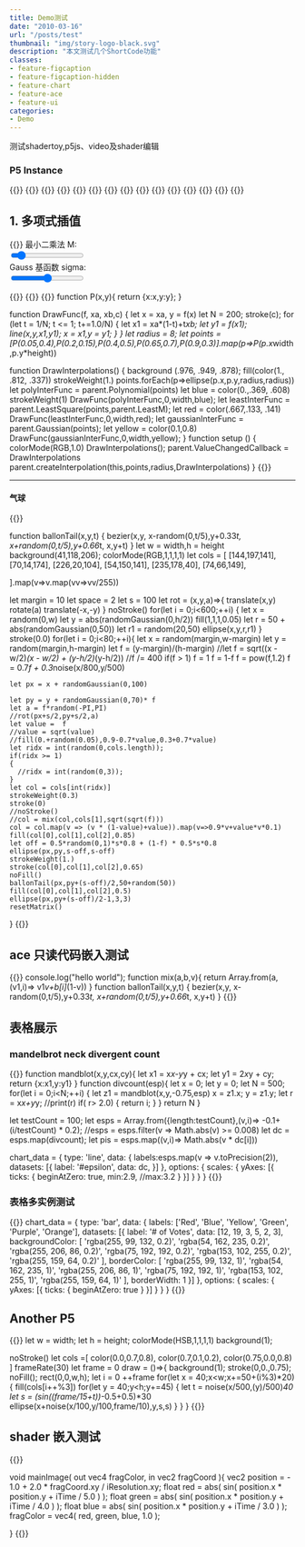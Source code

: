 ```yaml
---
title: Demo测试
date: "2010-03-16"
url: "/posts/test"
thumbnail: "img/story-logo-black.svg"
description: "本文测试几个ShortCode功能"
classes:
- feature-figcaption
- feature-figcaption-hidden
- feature-chart
- feature-ace
- feature-ui
categories:
- Demo
---
```

测试shadertoy,p5js、video及shader编辑
<!--more-->

  
### P5 Instance


{{<row>}}
{{<col width= 0.4 >}}
{{<sliderbar id=test1 width=0.9 title=sigma >}}
{{</col>}}
{{<col width= 0.4 >}}
{{<sliderbar id=test2 width=0.7 >}}
{{<sliderbar id=test2 width=0.7 >}}
{{</col>}}
{{<col width= 0.2 >}}
{{<checkbox id=abcd >}}
{{<checkbox id=tg2dd >}}
{{<checkbox id=tjjd2 >}}
  {{<checkbox id=tjjd2 >}}
{{</col>}}
{{</row>}}
## 1. 多项式插值
{{<rawhtml>}}
  最小二乘法 M:<span id="demo"></span><br>
  <input type="range" min="0" max="100" value="10" class="slider" id="myRange"><br>
   Gauss 基函数 sigma:<span id="sigmaValue"></span><br>
     <input type="range" min="0" max="100" value="50" class="slider" id="sigmaRange"><br>
  
<script type="text/javascript" >
function mix(a,b,f){
  return a*f+(1-f)*b;
}  
var slider = document.getElementById("myRange");
var output = document.getElementById("demo");
run_interpolation = null
LeastM = 5

ValueChangedCallback = null
let onSlideInput = function() {
  
  let m = Math.round((slider.value)/100.0 *8 + 2);
  output.innerHTML = m;
  if(m != LeastM){
    LeastM = m
    if(ValueChangedCallback !== null)
      ValueChangedCallback()
  }

}
slider.oninput = onSlideInput;
onSlideInput();

GaussSigma = 1
var sigmaSlider = document.getElementById("sigmaRange");
var sigmaOutput = document.getElementById("sigmaValue");
let onSigmaSlideInput = function(){
    let s = Math.round((sigmaSlider.value)/100.0 *29 + 1);
    sigmaOutput.innerHTML = s
    if(s != GaussSigma)
    {
      GaussSigma = s
      if(ValueChangedCallback != null)
        ValueChangedCallback()
    }
}
sigmaSlider.oninput = onSigmaSlideInput
onSigmaSlideInput()

function GaussianElimination(matrix)
{
    let N = matrix.length;
    if (N != matrix[0].length - 1)
        return
    for (let row = 0; row < N - 1; ++row)
    {
        //step0 find maxrow and swap
        let maxE = matrix[row][row];
        let maxIdx = row;
        for (let i = row + 1; i < N; ++i)
        {
            if (maxE < matrix[i][row])
            {
                maxE = matrix[i][row];
                maxIdx = i;
            }
        }

        //0.1 swap
        if (maxIdx != row)
        {
          let t = matrix[maxIdx];
          matrix[maxIdx] = matrix[row]
          matrix[row] = t; 
        }
        if (Math.abs(matrix[row][row]) < 0.001)
        {
          return;
        }
        //elimination cols below row
        for (let i = row + 1; i < N; ++i)
        {
            let ef = -matrix[i][row] / matrix[row][row];
            for (let j = row; j < N + 1; ++j)
            {
                matrix[i][j] += ef * matrix[row][j];
            }
        }
    }
    //elimination cols up row
    for (let row = N - 1; row >= 0; --row)
    {
        matrix[row][N] = matrix[row][N] / matrix[row][row];
        matrix[row][row] = 1.0;
        for (let j = row - 1; j >= 0; --j)
        {
            //
            matrix[j][N] -= matrix[row][N] * matrix[j][row];
            matrix[j][row] = 0;
        }
    }
}

function Polynomial(points)
{
    if (points == null || points.length <= 1) //点必须大于1
    {
        return null;
    }
    let n = points.length;
    let matrix = Array.from({length:n});
    for (let i = 0; i < n; ++i)
    {
        matrix[i] = Array.from({length:n});
        matrix[i][0] = 1;//常数项
        for (let j = 1; j < n; ++j)//a0+a1x+a2x^2
        {
            matrix[i][j] = matrix[i][j - 1] * points[i].x;
        }
        matrix[i][n] = points[i].y; 
    }
    GaussianElimination(matrix);
    return x => {
        let y = matrix[0][n];
        let dx = x;
        for (let i = 1; i < n; ++i)
        {
            y += matrix[i][n] * dx;
            dx *= x;
        }
        return y;
    }
}
let add = (a,b) => a+b
//f(x) = a0+a1x+a2x^2...+amx^m
function LeastSquare(points,m)
{
  m = Math.min(points.length-1,m)
  let matrix = Array.from({length:m+1})
  for (let j = 0; j <= m; j++) {
    matrix[j]=Array.from({length:m+2})
    for (let i = 0; i <=m; i++) {
      matrix[j][i] = points.map(p=>p.x**i * p.x**j).reduce(add)
    }
    matrix[j][m+1] = points.map(p=>p.y * p.x**j).reduce(add)
  }
  GaussianElimination(matrix);
  return x => {
        let y = matrix[0][m+1];
        let dx = x;
        for (let i = 1; i <= m; ++i)
        {
            y += matrix[i][m+1] * dx;
            dx *= x;
        }
        return y;
    }
}
function G(points,x,i){
  let dx = x-points[i].x;
  return Math.exp(-0.5*dx*dx/(GaussSigma*GaussSigma))
}
function Gaussian(points)
{
    if (points == null || points.length <= 1) //点必须大于1
    {
        return null;
    }
    let n = points.length;
    let matrix = Array.from({length:n});
    for (let i = 0; i < n; ++i)
    {
        matrix[i] = Array.from({length:n});
        matrix[i][0] = 1;//常数项
        for (let j = 1; j < n; ++j)
        {
            matrix[i][j] = G(points,points[i].x,j);

        }
        matrix[i][n] = points[i].y; 
    }
    GaussianElimination(matrix);

    return x => {
        let y = matrix[0][n];
        for (let i = 1; i < n; ++i)
        {
            y += matrix[i][n] * G(points,x,i);
        }
        return y;
    }
}
</script>
{{</rawhtml>}}
{{<jsfile src=/js/posts/interpolation.js >}}
{{<p5js id=interpolation height=420 >}}
function P(x,y){
  return {x:x,y:y};
}

function DrawFunc(f, xa, xb,c)
{
    let x = xa, y = f(x)
    let N = 200;
    stroke(c);
    for (let t = 1/N; t <= 1; t+=1.0/N)
    {
        let x1 = xa*(1-t)+t*xb;
        let y1 = f(x1);       
        line(x,y,x1,y1);
        x = x1,y = y1;
    }
}
let radius = 8;
let points = [P(0.05,0.4),P(0.2,0.15),P(0.4,0.5),P(0.65,0.7),P(0.9,0.3)].map(p=>P(p.x*width,p.y*height))

function DrawInterpolations()
{
  background (.976, .949, .878);
  fill(color(1., .812, .337))
  strokeWeight(1.)
  points.forEach(p=>ellipse(p.x,p.y,radius,radius))
  let polyInterFunc = parent.Polynomial(points)
  let blue = color(0.,.369, .608)
  strokeWeight(1)
  DrawFunc(polyInterFunc,0,width,blue);
  let leastInterFunc = parent.LeastSquare(points,parent.LeastM);
  let red = color(.667,.133, .141)
  DrawFunc(leastInterFunc,0,width,red);
  let gaussianInterFunc = parent.Gaussian(points);
  let yellow = color(0.1,0.8)
  DrawFunc(gaussianInterFunc,0,width,yellow);
} 
function setup () {  
  colorMode(RGB,1.0)
  DrawInterpolations();
  parent.ValueChangedCallback = DrawInterpolations
  parent.createInterpolation(this,points,radius,DrawInterpolations)
}
{{</p5js>}}

---

#### 气球
{{<p5js hideCode=false noSetup=true height=900 code-height=400 >}}

function ballonTail(x,y,t)
{
bezier(x,y,
       x-random(0,t/5),y+0.33*t,
       x+random(0,t/5),y+0.66*t,
       x,y+t)
}
let w = width,h = height
background(41,118,206);
colorMode(RGB,1,1,1,1)
let cols = [
  [144,197,141],  
  [70,14,174],
  [226,20,104], 
  [54,150,141],
  [235,178,40],
  [74,66,149],
  
].map(v=>v.map(vv=>vv/255))

let margin = 10
let space = 2
let s = 100
let rot = (x,y,a)=>{
  translate(x,y)
  rotate(a)
  translate(-x,-y)
}
noStroke()
for(let i = 0;i<600;++i)
{
  let x = random(0,w)
  let y = abs(randomGaussian(0,h/2))
  fill(1,1,1,0.05)
  let r = 50 + abs(randomGaussian(0,50))
  let r1 = random(20,50)
  ellipse(x,y,r,r1)
}
stroke(0.0)
for(let i = 0;i<80;++i){
  let x = random(margin,w-margin)
  let y = random(margin,h-margin)
  let f = (y-margin)/(h-margin)
    //let f = sqrt((x - w/2)*(x - w/2) + (y-h/2)*(y-h/2))
    //f /= 400
    if(f > 1) f = 1
    f = 1-f
    f = pow(f,1.2)
    f = 0.7*f + 0.3*noise(x/800,y/500)
    
    let px = x + randomGaussian(0,100)
    
    let py = y + randomGaussian(0,70)* f
    let a = f*random(-PI,PI)
    //rot(px+s/2,py+s/2,a)
    let value =  f
    //value = sqrt(value)
    //fill(0.+random(0.05),0.9-0.7*value,0.3+0.7*value)
    let ridx = int(random(0,cols.length));
    if(ridx >= 1)
    {
      //ridx = int(random(0,3));
    }
    let col = cols[int(ridx)]
    strokeWeight(0.3)
    stroke(0)
    //noStroke()
    //col = mix(col,cols[1],sqrt(sqrt(f)))
    col = col.map(v => (v * (1-value)+value)).map(v=>0.9*v+value*v*0.1)
    fill(col[0],col[1],col[2],0.85)
    let off = 0.5*random(0,1)*s*0.8 + (1-f) * 0.5*s*0.8
    ellipse(px,py,s-off,s-off)
    strokeWeight(1.)
    stroke(col[0],col[1],col[2],0.65)
    noFill()
    ballonTail(px,py+(s-off)/2,50+random(50))
    fill(col[0],col[1],col[2],0.5)
    ellipse(px,py+(s-off)/2-1,3,3)
    resetMatrix()
} 
{{</p5js >}}

## ace 只读代码嵌入测试
{{<ace height=300 readOnly=true >}}
console.log("hello world");
function mix(a,b,v){
return Array.from(a,(v1,i)=> v1*v+b[i]*(1-v))
}
function ballonTail(x,y,t)
{
bezier(x,y,
       x-random(0,t/5),y+0.33*t,
       x+random(0,t/5),y+0.66*t,
       x,y+t)
}
{{</ace>}}



## 表格展示
### mandelbrot neck divergent count
{{<chart code-height=360 height=300 hideCode=false >}}
function mandblot(x,y,cx,cy){
  let x1 = x*x-y*y + cx;
  let y1 = 2*x*y + cy;
  return {x:x1,y:y1}
}
function divcount(esp){
  let x = 0;
  let y = 0;
  let N = 500;
  for(let i = 0;i<N;++i)
  {
    let z1 = mandblot(x,y,-0.75,esp)
    x = z1.x;
    y = z1.y;
    let r = x*x+y*y;
    //print(r)
    if( r> 2.0)
    {
      return i;
    }
  }
  return N
}


let testCount = 100;
let esps = Array.from({length:testCount},(v,i)=> -0.1+(i/testCount) * 0.2);
//esps = esps.filter(v => Math.abs(v) >= 0.008)
let dc = esps.map(divcount);
let pis = esps.map((v,i)=> Math.abs(v * dc[i]))

chart_data = {
    type: 'line',
    data: {
    	labels:esps.map(v => v.toPrecision(2)),       
        datasets: [{
            label: '#epsilon',
            data: dc,
        }]
    },
    options: {
        scales: {
            yAxes: [{
                ticks: {
                    beginAtZero: true,
                    min:2.9,
                    //max:3.2
                }
            }]
        }
    }
}
{{</chart>}}
### 表格多实例测试
{{<chart code-height=360 height=300 hideCode=true >}}
chart_data =  {
  type: 'bar',
  data: {
      labels: ['Red', 'Blue', 'Yellow', 'Green', 'Purple', 'Orange'],
      datasets: [{
          label: '# of Votes',
          data: [12, 19, 3, 5, 2, 3],
          backgroundColor: [
              'rgba(255, 99, 132, 0.2)',
              'rgba(54, 162, 235, 0.2)',
              'rgba(255, 206, 86, 0.2)',
              'rgba(75, 192, 192, 0.2)',
              'rgba(153, 102, 255, 0.2)',
              'rgba(255, 159, 64, 0.2)'
          ],
          borderColor: [
              'rgba(255, 99, 132, 1)',
              'rgba(54, 162, 235, 1)',
              'rgba(255, 206, 86, 1)',
              'rgba(75, 192, 192, 1)',
              'rgba(153, 102, 255, 1)',
              'rgba(255, 159, 64, 1)'
          ],
          borderWidth: 1
      }]
  },
  options: {
      scales: {
          yAxes: [{
              ticks: {
                  beginAtZero: true
              }
          }]
      }
  }
}
{{</chart>}}
## Another P5
{{<p5js  noSetup=true hideCode=true >}}
let w = width;
let h = height;
colorMode(HSB,1,1,1,1)
background(1);

noStroke()
let cols =[
  color(0.0,0.7,0.8),
  color(0.7,0.1,0.2),
  color(0.75,0.0,0.8)
  ]
frameRate(30)
let frame = 0
draw = ()=>{
  background(1);
  stroke(0,0.,0.75);
  noFill();
  rect(0,0,w,h);
  let i = 0
  ++frame
  for(let x = 40;x<w;x+=50+(i%3)*20)
  {
    fill(cols[i++%3])
    for(let y = 40;y<h;y+=45)
    {
      let t = noise(x/500,(y)/500)*40
      let s = (sin((frame/15+t))*-0.5+0.5)*30 
      ellipse(x+noise(x/100,y/100,frame/10),y,s,s)
    }
  }
}
{{</p5js >}}

## shader 嵌入测试
{{<shader >}}

void mainImage( out vec4 fragColor, in vec2 fragCoord ){
  vec2 position = - 1.0 + 2.0 * fragCoord.xy / iResolution.xy;
  float red = abs( sin( position.x * position.y + iTime / 5.0 ) );
  float green = abs( sin( position.x * position.y + iTime / 4.0 ) );
  float blue = abs( sin( position.x * position.y + iTime / 3.0 ) );
  fragColor = vec4( red, green, blue, 1.0 );

}
{{</shader >}}


